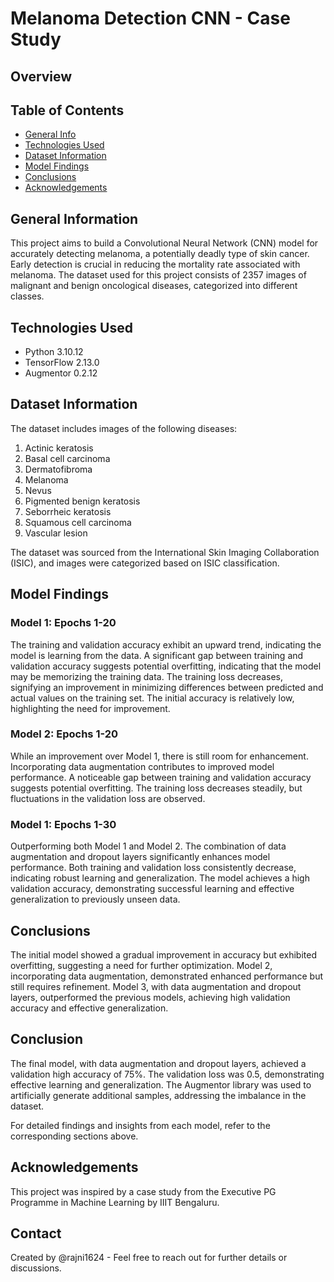 # Melanoma Detection CNN - Case Study

## Overview


## Table of Contents
* [General Info](#general-information)
* [Technologies Used](#technologies-used)
* [Dataset Information](#Dataset-Information)
* [Model Findings](#Model-Findings)
* [Conclusions](#conclusions)
* [Acknowledgements](#acknowledgements)

## General Information
This project aims to build a Convolutional Neural Network (CNN) model for accurately detecting melanoma, a potentially deadly type of skin cancer. Early detection is crucial in reducing the mortality rate associated with melanoma. The dataset used for this project consists of 2357 images of malignant and benign oncological diseases, categorized into different classes.

## Technologies Used

- Python 3.10.12
- TensorFlow 2.13.0
- Augmentor 0.2.12

## Dataset Information

The dataset includes images of the following diseases:
1. Actinic keratosis
2. Basal cell carcinoma
3. Dermatofibroma
4. Melanoma
5. Nevus
6. Pigmented benign keratosis
7. Seborrheic keratosis
8. Squamous cell carcinoma
9. Vascular lesion

The dataset was sourced from the International Skin Imaging Collaboration (ISIC), and images were categorized based on ISIC classification.

## Model Findings
### Model 1: Epochs 1-20
The training and validation accuracy exhibit an upward trend, indicating the model is learning from the data.
A significant gap between training and validation accuracy suggests potential overfitting, indicating that the model may be memorizing the training data.
The training loss decreases, signifying an improvement in minimizing differences between predicted and actual values on the training set.
The initial accuracy is relatively low, highlighting the need for improvement.
### Model 2: Epochs 1-20
While an improvement over Model 1, there is still room for enhancement.
Incorporating data augmentation contributes to improved model performance.
A noticeable gap between training and validation accuracy suggests potential overfitting.
The training loss decreases steadily, but fluctuations in the validation loss are observed.
### Model 1: Epochs 1-30
Outperforming both Model 1 and Model 2.
The combination of data augmentation and dropout layers significantly enhances model performance.
Both training and validation loss consistently decrease, indicating robust learning and generalization.
The model achieves a high validation accuracy, demonstrating successful learning and effective generalization to previously unseen data.

## Conclusions
The initial model showed a gradual improvement in accuracy but exhibited overfitting, suggesting a need for further optimization.
Model 2, incorporating data augmentation, demonstrated enhanced performance but still requires refinement.
Model 3, with data augmentation and dropout layers, outperformed the previous models, achieving high validation accuracy and effective generalization.

## Conclusion

The final model, with data augmentation and dropout layers, achieved a validation high accuracy of 75%. The validation loss was 0.5, demonstrating effective learning and generalization. The Augmentor library was used to artificially generate additional samples, addressing the imbalance in the dataset.

For detailed findings and insights from each model, refer to the corresponding sections above.

## Acknowledgements

This project was inspired by a case study from the Executive PG Programme in Machine Learning by IIIT Bengaluru.

## Contact

Created by @rajni1624 - Feel free to reach out for further details or discussions.
